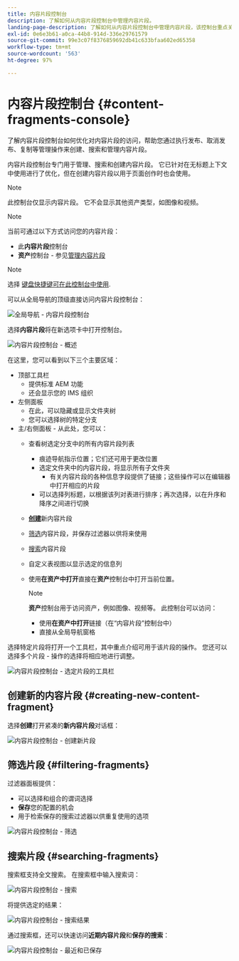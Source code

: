 ```yaml
---
title: 内容片段控制台
description: 了解如何从内容片段控制台中管理内容片段。
landing-page-description: 了解如何从内容片段控制台中管理内容片段，该控制台重点关注内容片段在 Headless 用例中的大量使用，但也是在页面创作时使用。
exl-id: 0e6e3b61-a0ca-44b8-914d-336e29761579
source-git-commit: 99e3c07f8376859692db41c633bfaa602ed65358
workflow-type: tm+mt
source-wordcount: '563'
ht-degree: 97%

---
```


# 内容片段控制台  {#content-fragments-console}

了解内容片段控制台如何优化对内容片段的访问，帮助您通过执行发布、取消发布、复制等管理操作来创建、搜索和管理内容片段。

内容片段控制台专门用于管理、搜索和创建内容片段。 它已针对在无标题上下文中使用进行了优化，但在创建内容片段以用于页面创作时也会使用。

>[!NOTE]
>
>此控制台仅显示内容片段。 它不会显示其他资产类型，如图像和视频。

>[!NOTE]
>
>当前可通过以下方式访问您的内容片段：
>
>* 此&#x200B;**内容片段**&#x200B;控制台
>* **资产**&#x200B;控制台 - 参见[管理内容片段](/help/assets/content-fragments/content-fragments-managing.md)


>[!NOTE]
>
>选择 [键盘快捷键可在此控制台中使用](/help/sites-cloud/administering/content-fragments/content-fragments-console-keyboard-shortcuts.md).

可以从全局导航的顶级直接访问内容片段控制台：

![全局导航 - 内容片段控制台](assets/cfc-global-navigation.png)

选择&#x200B;**内容片段**&#x200B;将在新选项卡中打开控制台。

![内容片段控制台 - 概述](assets/cfc-console-overview.png)

在这里，您可以看到以下三个主要区域：

* 顶部工具栏
   * 提供标准 AEM 功能
   * 还会显示您的 IMS 组织
* 左侧面板
   * 在此，可以隐藏或显示文件夹树
   * 您可以选择树的特定分支
* 主/右侧面板 - 从此处，您可以：
   * 查看树选定分支中的所有内容片段列表
      * 痕迹导航指示位置；它们还可用于更改位置
      * 选定文件夹中的内容片段，将显示所有子文件夹
         * 有关内容片段的各种信息字段提供了链接；这些操作可以在编辑器中打开相应的片段
      * 可以选择列标题，以根据该列对表进行排序；再次选择，以在升序和降序之间进行切换
   * **[创建](#creating-new-content-fragment)**&#x200B;新内容片段
   * [筛选](#filtering-fragments)内容片段，并保存过滤器以供将来使用
   * [搜索](#searching-fragments)内容片段
   * 自定义表视图以显示选定的信息列
   * 使用&#x200B;**在资产中打开**&#x200B;直接在&#x200B;**资产**&#x200B;控制台中打开当前位置。

      >[!NOTE]
      >
      >**资产**&#x200B;控制台用于访问资产，例如图像、视频等。  此控制台可以访问：
      >
      >* 使用&#x200B;**在资产中打开**&#x200B;链接（在“内容片段”控制台中）
      >* 直接从全局导航窗格


选择特定片段将打开一个工具栏，其中重点介绍可用于该片段的操作。 您还可以选择多个片段 - 操作的选择将相应地进行调整。

![内容片段控制台 - 选定片段的工具栏](assets/cfc-fragment-toolbar.png)

## 创建新的内容片段 {#creating-new-content-fragment}

选择&#x200B;**创建**&#x200B;打开紧凑的&#x200B;**新内容片段**&#x200B;对话框：

![内容片段控制台 - 创建新片段](assets/cfc-console-create.png)

## 筛选片段 {#filtering-fragments}

过滤器面板提供：

* 可以选择和组合的谓词选择
* **保存**&#x200B;您的配置的机会
* 用于检索保存的搜索过滤器以供重复使用的选项

![内容片段控制台 - 筛选](assets/cfc-console-filter.png)

## 搜索片段 {#searching-fragments}

搜索框支持全文搜索。 在搜索框中输入搜索词：

![内容片段控制台 - 搜索](assets/cfc-console-search-01.png)

将提供选定的结果：

![内容片段控制台 - 搜索结果](assets/cfc-console-search-02.png)

通过搜索框，还可以快速访问&#x200B;**近期内容片段**&#x200B;和&#x200B;**保存的搜索**：

![内容片段控制台 - 最近和已保存](assets/cfc-console-search-03.png)
